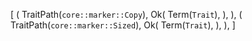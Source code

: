 [
    (
        TraitPath(`core::marker::Copy`),
        Ok(
            Term(`Trait`),
        ),
    ),
    (
        TraitPath(`core::marker::Sized`),
        Ok(
            Term(`Trait`),
        ),
    ),
]